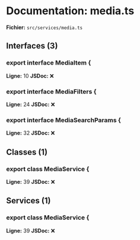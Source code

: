 # Documentation: media.ts

**Fichier:** `src/services/media.ts`

## Interfaces (3)

### export interface MediaItem {
**Ligne:** 10
**JSDoc:** ❌

### export interface MediaFilters {
**Ligne:** 24
**JSDoc:** ❌

### export interface MediaSearchParams {
**Ligne:** 32
**JSDoc:** ❌

## Classes (1)

### export class MediaService {
**Ligne:** 39
**JSDoc:** ❌

## Services (1)

### export class MediaService {
**Ligne:** 39
**JSDoc:** ❌

